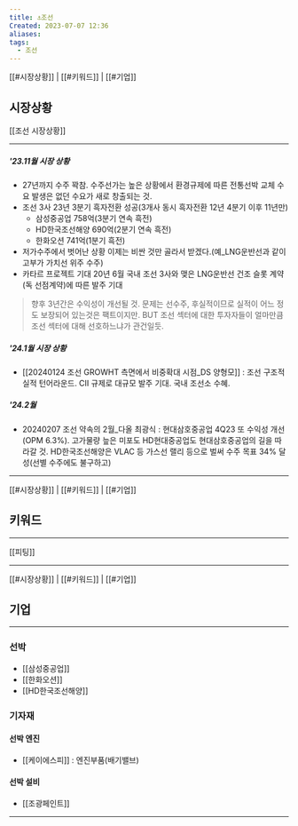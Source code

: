 ```yaml
---
title: ⚓조선
Created: 2023-07-07 12:36
aliases: 
tags:
  - 조선
---
```

[[#시장상황]] | [[#키워드]] | [[#기업]]
## 시장상황
[[조선 시장상황]]
***
##### '23.11월 시장 상황
- 27년까지 수주 꽉참. 수주선가는 높은 상황에서 환경규제에 따른 전통선박 교체 수요 발생은 없던 수요가 새로 창출되는 것.
- 조선 3사 23년 3분기 흑자전환 성공(3개사 동시 흑자전환 12년 4분기 이후 11년만)
	- 삼성중공업 758억(3분기 연속 흑전)
	- HD한국조선해양 690억(2분기 연속 흑전)
	- 한화오션 741억(1분기 흑전)
- 저가수주에서 벗어난 상황
	이제는 비싼 것만 골라서 받겠다.(예_LNG운반선과 같이 고부가 가치선 위주 수주)
- 카타르 프로젝트 기대
	20년 6월 국내 조선 3사와 맺은 LNG운반선 건조 슬롯 계약(독 선점계약)에 따른 발주 기대
> 향후 3년간은 수익성이 개선될 것. 
> 문제는 선수주, 후실적이므로 실적이 어느 정도 보장되어 있는것은 팩트이지만.
> BUT  조선 섹터에 대한 투자자들이 얼마만큼 조선 섹터에 대해 선호하느냐가 관건일듯. 
##### '24.1월 시장 상황
- [[20240124 조선 GROWHT 측면에서 비중확대 시점_DS 양형모]] : 조선 구조적 실적 턴어라운드. CII 규제로 대규모 발주 기대. 국내 조선소 수혜.
##### '24.2월
- 20240207 조선 약속의 2월_다올 최광식 : 현대삼호중공업 4Q23 또 수익성 개선(OPM 6.3%). 고가물량 늪은 미포도 HD현대중공업도 현대삼호중공업의 길을 따라갈 것. HD한국조선해양은 VLAC 등 가스선 랠리 등으로 벌써 수주 목표 34% 달성(선별 수주에도 불구하고)

---
[[#시장상황]] | [[#키워드]] | [[#기업]]
## 키워드
***
[[피팅]]

---
[[#시장상황]] | [[#키워드]] | [[#기업]]
## 기업
***
### 선박
- [[삼성중공업]]
- [[한화오션]]
- [[HD한국조선해양]]

### 기자재
#### 선박 엔진
- [[케이에스피]] : 엔진부품(배기밸브) 
#### 선박 설비
- [[조광페인트]]

---